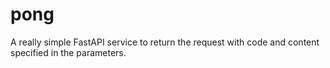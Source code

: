 # pong
A really simple FastAPI service to return the request with code and content specified in the parameters.
